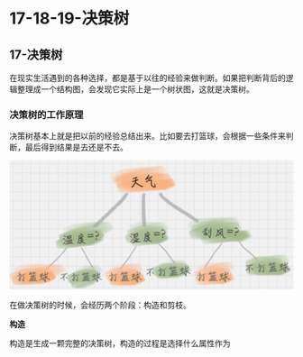# 17-18-19-决策树

## 17-决策树

在现实生活遇到的各种选择，都是基于以往的经验来做判断。如果把判断背后的逻辑整理成一个结构图，会发现它实际上是一个树状图，这就是决策树。

### 决策树的工作原理

决策树基本上就是把以前的经验总结出来。比如要去打篮球，会根据一些条件来判断，最后得到结果是去还是不去。

![1](https://github.com/woleirenlai/Images/blob/master/%E6%95%B0%E6%8D%AE%E5%88%86%E6%9E%90%E5%AE%9E%E6%88%9845%E8%AE%B2/%E5%BE%AE%E4%BF%A1%E6%88%AA%E5%9B%BE_20200418203643.png)

在做决策树的时候，会经历两个阶段：构造和剪枝。

**构造**

构造是生成一颗完整的决策树，构造的过程是选择什么属性作为